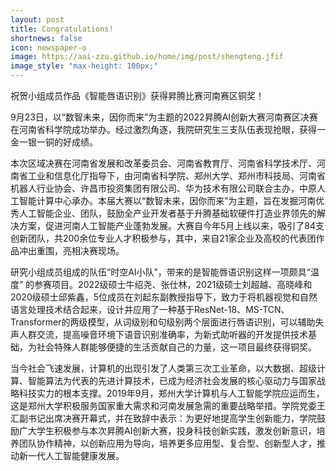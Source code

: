 ```yaml
---
layout: post
title: Congratulations!
shortnews: false
icon: newspaper-o
image: https://aai-zzu.github.io/home/img/post/shengteng.jfif
image_style: "max-height: 100px;"
---
```




祝贺小组成员作品《智能唇语识别》获得昇腾比赛河南赛区铜奖！

9月23日，以“数智未来，因你而来”为主题的2022昇腾AI创新大赛河南赛区决赛在河南省科学院成功举办。经过激烈角逐，我院研究生三支队伍表现抢眼，获得一金一银一铜的好成绩。

本次区域决赛在河南省发展和改革委员会、河南省教育厅、河南省科学技术厅、河南省工业和信息化厅指导下，由河南省科学院、郑州大学、郑州市科技局、河南省机器人行业协会、许昌市投资集团有限公司、华为技术有限公司联合主办，中原人工智能计算中心承办。本届大赛以“数智未来，因你而来”为主题，旨在发掘河南优秀人工智能企业、团队，鼓励全产业开发者基于升腾基础软硬件打造业界领先的解决方案，促进河南人工智能产业蓬勃发展。大赛自今年5月上线以来，吸引了84支创新团队，共200余位专业人才积极参与，其中，来自21家企业及高校的代表团作品冲出重围，亮相决赛现场。

研究小组成员组成的队伍“时空AI小队”，带来的是智能唇语识别这样一项颇具“温度” 的参赛项目。2022级硕士牛绍尧、张仕林，2021级硕士刘超越、高晓峰和2020级硕士邱紫鑫，5位成员在刘起东副教授指导下，致力于将机器视觉和自然语言处理技术结合起来，设计并应用了一种基于ResNet-18、MS-TCN、Transformer的两级模型，从词级别和句级别两个层面进行唇语识别，可以辅助失声人群交流，提高噪音环境下语音识别准确率，为新式助听器的开发提供技术基础，为社会特殊人群能够便捷的生活贡献自己的力量，这一项目最终获得铜奖。

当今社会飞速发展，计算机的出现引发了人类第三次工业革命，以大数据、超级计算、智能算法为代表的先进计算技术，已成为经济社会发展的核心驱动力与国家战略科技实力的根本支撑。2019年9月，郑州大学计算机与人工智能学院应运而生，这是郑州大学积极服务国家重大需求和河南发展急需的重要战略举措。学院党委王汇副书记出席决赛开幕式，并在致辞中表示：为更好地提高学生创新能力，学院鼓励广大学生积极参与本次昇腾AI创新大赛，投身科技创新实践，激发创新意识，培养团队协作精神，以创新应用为导向，培养更多应用型、复合型、创新型人才，推动新一代人工智能健康发展。

